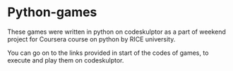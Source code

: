 # Python-games
These games were written in python on codeskulptor as a part of weekend project for Coursera course on python by RICE university.

You can go on to the links provided in start of the codes of games, to execute and play them on codeskulptor.
